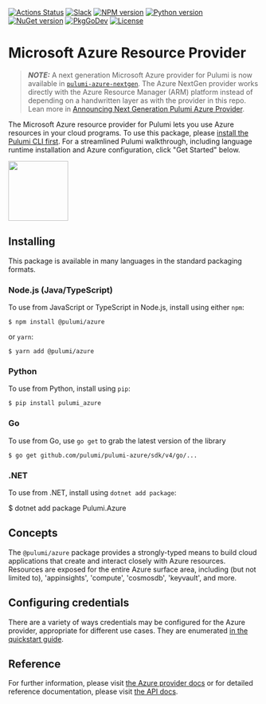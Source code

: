 [![Actions Status](https://github.com/pulumi/pulumi-azure/workflows/master/badge.svg)](https://github.com/pulumi/pulumi-azure/actions)
[![Slack](http://www.pulumi.com/images/docs/badges/slack.svg)](https://slack.pulumi.com)
[![NPM version](https://badge.fury.io/js/%40pulumi%2Fazure.svg)](https://npmjs.com/package/@pulumi/azure)
[![Python version](https://badge.fury.io/py/pulumi-azure.svg)](https://pypi.org/project/pulumi-azure)
[![NuGet version](https://badge.fury.io/nu/pulumi.azure.svg)](https://badge.fury.io/nu/pulumi.azure)
[![PkgGoDev](https://pkg.go.dev/badge/github.com/pulumi/pulumi-azure/sdk/v4/go)](https://pkg.go.dev/github.com/pulumi/pulumi-azure/sdk/v4/go)
[![License](https://img.shields.io/npm/l/%40pulumi%2Fpulumi.svg)](https://github.com/pulumi/pulumi-azure/blob/master/LICENSE)

# Microsoft Azure Resource Provider

> **_NOTE:_** A next generation Microsoft Azure provider for Pulumi is now available in [`pulumi-azure-nextgen`](https://github.com/pulumi/pulumi-azure-nextgen). The Azure NextGen provider works directly with the Azure Resource Manager (ARM) platform instead of depending on a handwritten layer as with the provider in this repo. Lean more in [Announcing Next Generation Pulumi Azure Provider](https://www.pulumi.com/blog/announcing-nextgen-azure-provider/).

The Microsoft Azure resource provider for Pulumi lets you use Azure resources in your cloud programs.  To use
this package, please [install the Pulumi CLI first](https://pulumi.io/). For a streamlined Pulumi walkthrough, including language runtime installation and Azure configuration, click "Get Started" below.

<div>
    <a href="https://www.pulumi.com/docs/get-started/azure" title="Get Started">
       <img src="https://www.pulumi.com/images/get-started.svg?" width="120">
    </a>
</div>

## Installing

This package is available in many languages in the standard packaging formats.

### Node.js (Java/TypeScript)

To use from JavaScript or TypeScript in Node.js, install using either `npm`:

    $ npm install @pulumi/azure

or `yarn`:

    $ yarn add @pulumi/azure

### Python

To use from Python, install using `pip`:

    $ pip install pulumi_azure

### Go

To use from Go, use `go get` to grab the latest version of the library

    $ go get github.com/pulumi/pulumi-azure/sdk/v4/go/...

### .NET 

To use from .NET, install using `dotnet add package`:

   $ dotnet add package Pulumi.Azure

## Concepts

The `@pulumi/azure` package provides a strongly-typed means to build cloud applications that create
and interact closely with Azure resources.  Resources are exposed for the entire Azure surface area,
including (but not limited to), 'appinsights', 'compute', 'cosmosdb', 'keyvault', and more.

## Configuring credentials

There are a variety of ways credentials may be configured for the Azure provider, appropriate for
different use cases. They are enumerated [in the quickstart guide](
https://www.pulumi.com/docs/intro/cloud-providers/azure/setup/).

## Reference

For further information, please visit [the Azure provider docs](https://www.pulumi.com/docs/intro/cloud-providers/azure) or for detailed reference documentation, please visit [the API docs](
https://www.pulumi.com/docs/reference/azure).
